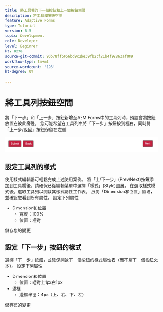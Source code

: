 ```yaml
---
title: 將工具欄的下一個按鈕和上一個按鈕空間
description: 將工具欄按鈕空間
feature: Adaptive Forms
type: Tutorial
version: 6.5
topic: Development
role: Developer
level: Beginner
kt: 9270
source-git-commit: 96b78ff5056bd9c2be39fb2cf21b4f92863af089
workflow-type: tm+mt
source-wordcount: '196'
ht-degree: 0%

---
```


# 將工具列按鈕空間

將「下一步」和「上一步」按鈕新增至AEM Forms中的工具列時，預設會將按鈕放置在彼此旁邊。 您可能希望在工具列中將「下一步」按鈕按到極右，同時將「上一步/返回」按鈕保留在左側

![工具欄間距](assets/toolbar-spacing.png)


## 設定工具列的樣式

使用樣式編輯器可輕鬆完成上述使用案例。 將「上/下一步」(Prev/Next)按鈕添加到工具欄後，請確保已從編輯菜單中選擇「樣式」(Style)圖層。 在選取樣式模式後，選取工具列以開啟其樣式屬性工作表。 展開「Dimension和位置」區段，並確認您看到所有屬性。 設定下列屬性
* Dimension和位置
   * 寬度：100%
   * 位置：相對

儲存您的變更

## 設定「下一步」按鈕的樣式

選擇「下一步」按鈕，並確保開啟下一個按鈕的樣式屬性表（而不是下一個按鈕文本）。 設定下列屬性
* Dimension和位置
   * 位置：絕對上1px右1px
* 邊框
   * 邊框半徑：4px（上、右、下、左）

儲存您的變更
